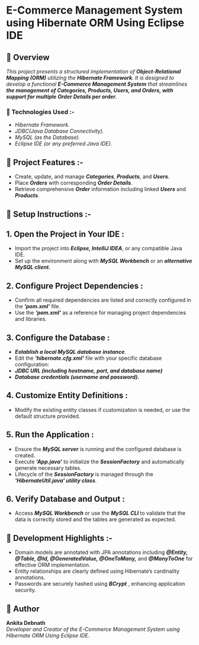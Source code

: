 # E-Commerce Management System using Hibernate ORM Using Eclipse IDE

##  :memo: Overview

*This project presents a structured implementation of **Object-Relational Mapping (ORM)** utilizing the **Hibernate Framework**. It is designed to develop a functional  **E-Commerce Management System** that streamlines **the management of Categories, Products, Users, and Orders, with support for multiple Order Details per order**.*

### :pushpin: Technologies Used :-

- *Hibernate Framework.*
- *JDBC(Java Database Connectivity).*
- *MySQL (as the Database).*
- *Eclipse IDE (or any preferred Java IDE).*

## :pushpin: Project Features :-

- Create, update, and manage ***Categories**, **Products***, and ***Users***.
- Place ***Orders*** with corresponding ***Order Details***.
- Retrieve comprehensive ***Order*** information including linked ***Users*** and ***Products***.

## :pushpin: Setup Instructions :-

## 1. Open the Project in Your IDE :
- Import the project into ***Eclipse, IntelliJ IDEA***, or any compatible Java IDE.
- Set up the environment along with ***MySQL Workbench*** or an ***alternative MySQL client.***

## 2. Configure Project Dependencies :
- Confirm all required dependencies are listed and correctly configured in the ***'pom.xml'*** file.
- Use the ***'pom.xml'*** as a reference for managing project dependencies and libraries.

## 3. Configure the Database :
- ***Establish a local MySQL database instance***.
- Edit the ***'hibernate.cfg.xml'*** file with your specific database configuration:
- ***JDBC URL (including hostname, port, and database name)***
- ***Database credentials (username and password).***

## 4. Customize Entity Definitions :
- Modify the existing entity classes if customization is needed, or use the default structure provided.

## 5. Run the Application :
- Ensure the ***MySQL server*** is running and the configured database is created.
- Execute ***'App.java'*** to initialize the ***SessionFactory*** and automatically generate necessary tables.
- Lifecycle of the ***SessionFactory*** is managed through the ***'HibernateUtil.java' utility class***.

## 6. Verify Database and Output :
- Access ***MySQL Workbench*** or use the ***MySQL CLI*** to validate that the data is correctly stored and the tables are generated as expected.

## :pushpin: Development Highlights :-
- Domain models are annotated with JPA annotations including ***@Entity, @Table, @Id, @GeneratedValue, @OneToMany,*** and ***@ManyToOne*** for effective ORM implementation.
- Entity relationships are clearly defined using Hibernate’s cardinality annotations.
- Passwords are securely hashed using ***BCrypt*** , enhancing application security.
  
## :memo: Author

**Ankita Debnath**  
*Developer and Creator of the E-Commerce Management System using Hibernate ORM Using Eclipse IDE.*
